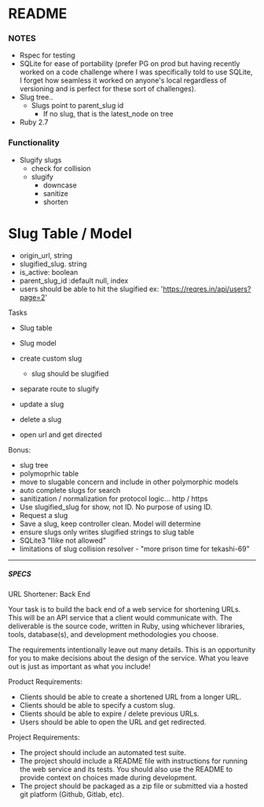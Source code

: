 # README

### NOTES
- Rspec for testing
- SQLite for ease of portability (prefer PG on prod but having recently worked on a code challenge where I was specifically told to use SQLite, I forget how seamless it worked on anyone's local regardless of versioning and is perfect for these sort of challenges).
- Slug tree..
  - Slugs point to parent_slug id
    - If no slug, that is the latest_node on tree
- Ruby 2.7 


### Functionality
- Slugify slugs
  - check for collision
  - slugify
    - downcase
    - sanitize
    - shorten

# Slug Table / Model
- origin_url, string
- slugified_slug. string
- is_active: boolean
- parent_slug_id :default null, index
- users should be able to hit the slugified ex:
  'https://reqres.in/api/users?page=2'


Tasks
- Slug table
- Slug model

- create custom slug
  - slug should be slugified
- separate route to slugify
- update a slug
- delete a slug
- open url and get directed


Bonus:
- slug tree
- polymoprhic table
- move to slugable concern and include in other polymorphic models
- auto complete slugs for search
- sanitization / normalization for protocol logic... http / https
- Use slugified_slug for show, not ID. No purpose of using ID.
- Request a slug
- Save a slug, keep controller clean. Model will determine
- ensure slugs only writes slugified strings to slug table
- SQLite3 "Ilike not allowed"
- limitations of slug collision resolver - "more prison time for tekashi-69"

-----

##### SPECS
URL Shortener: Back End

Your task is to build the back end of a web service for shortening URLs. This will be an API service that a client would communicate with. The deliverable is the source code, written in Ruby, using whichever libraries, tools, database(s), and development methodologies you choose.

The requirements intentionally leave out many details. This is an opportunity for you to make decisions about the design of the service. What you leave out is just as important as what you include!

Product Requirements:

- Clients should be able to create a shortened URL from a longer URL.
- Clients should be able to specify a custom slug.
- Clients should be able to expire / delete previous URLs.
- Users should be able to open the URL and get redirected.

Project Requirements:

- The project should include an automated test suite.
- The project should include a README file with instructions for running the web service and its tests. You should also use the README to provide context on choices made during development.
- The project should be packaged as a zip file or submitted via a hosted git platform (Github, Gitlab, etc).
